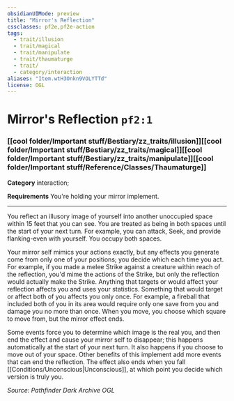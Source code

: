 ```yaml
---
obsidianUIMode: preview
title: "Mirror's Reflection"
cssclasses: pf2e,pf2e-action
tags:
  - trait/illusion
  - trait/magical
  - trait/manipulate
  - trait/thaumaturge
  - trait/
  - category/interaction
aliases: "Item.wtH3Onkn9VOLYTTd"
license: OGL
---
```

# Mirror's Reflection `pf2:1`

### [[cool folder/Important stuff/Bestiary/zz_traits/illusion]][[cool folder/Important stuff/Bestiary/zz_traits/magical]][[cool folder/Important stuff/Bestiary/zz_traits/manipulate]][[cool folder/Important stuff/Reference/Classes/Thaumaturge]]

**Category** interaction; 




**Requirements** You're holding your mirror implement.

* * *

You reflect an illusory image of yourself into another unoccupied space within 15 feet that you can see. You are treated as being in both spaces until the start of your next turn. For example, you can attack, Seek, and provide flanking-even with yourself. You occupy both spaces.

Your mirror self mimics your actions exactly, but any effects you generate come from only one of your positions; you decide which each time you act. For example, if you made a melee Strike against a creature within reach of the reflection, you'd mime the actions of the Strike, but only the reflection would actually make the Strike. Anything that targets or would affect your reflection affects you and uses your statistics. Something that would target or affect both of you affects you only once. For example, a fireball that included both of you in its area would require only one save from you and damage you no more than once. When you move, you choose which square to move from, but the mirror effect ends.

Some events force you to determine which image is the real you, and then end the effect and cause your mirror self to disappear; this happens automatically at the start of your next turn. It also happens if you choose to move out of your space. Other benefits of this implement add more events that can end the reflection. The effect also ends when you fall [[Conditions/Unconscious|Unconscious]], at which point you decide which version is truly you.

*Source: Pathfinder Dark Archive*
*OGL*